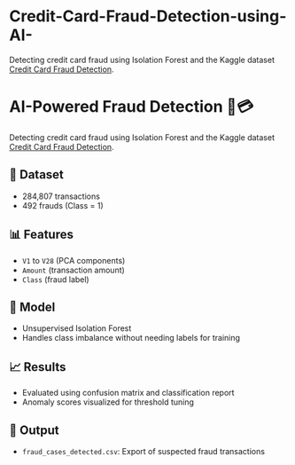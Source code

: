 # Credit-Card-Fraud-Detection-using-AI-
Detecting credit card fraud using Isolation Forest and the Kaggle dataset [Credit Card Fraud Detection](https://www.kaggle.com/datasets/mlg-ulb/creditcardfraud).
# AI-Powered Fraud Detection 🚨💳

Detecting credit card fraud using Isolation Forest and the Kaggle dataset [Credit Card Fraud Detection](https://www.kaggle.com/datasets/mlg-ulb/creditcardfraud).

## 📁 Dataset
- 284,807 transactions
- 492 frauds (Class = 1)

## 📊 Features
- `V1` to `V28` (PCA components)
- `Amount` (transaction amount)
- `Class` (fraud label)

## 🧠 Model
- Unsupervised Isolation Forest
- Handles class imbalance without needing labels for training

## 📈 Results
- Evaluated using confusion matrix and classification report
- Anomaly scores visualized for threshold tuning


## 📎 Output
- `fraud_cases_detected.csv`: Export of suspected fraud transactions
